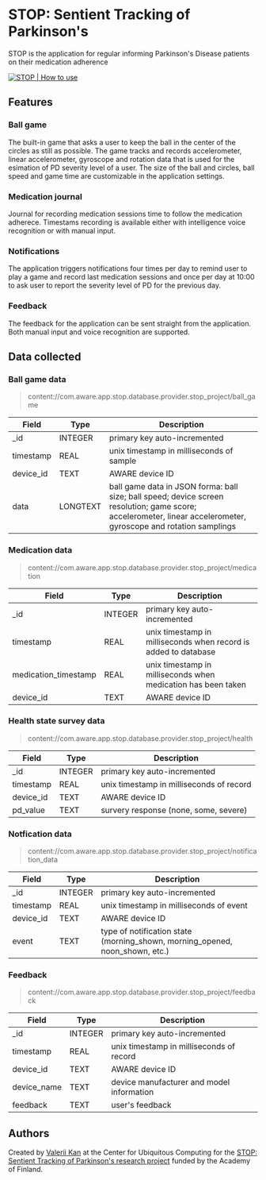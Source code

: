 # STOP: Sentient Tracking of Parkinson's
STOP is the application for regular informing Parkinson's Disease patients on their medication adherence

[![STOP | How to use](https://i.imgur.com/GUFlvyv.png)](https://www.youtube.com/watch?v=4_Tl7sEJI44)

## Features

### Ball game
The built-in game that asks a user to keep the ball in the center of the circles as still as possible. The game tracks and records accelerometer, linear accelerometer, gyroscope and rotation data that is used for the esimation of PD severity level of a user. The size of the ball and circles, ball speed and game time are customizable in the application settings.

### Medication journal
Journal for recording medication sessions time to follow the medication adherece. Timestams recording is available either with intelligence voice recognition or with manual input.

### Notifications
The application triggers notifications four times per day to remind user to play a game and record last medication sessions and once per day at 10:00 to ask user to report the severity level of PD for the previous day.

### Feedback
The feedback for the application can be sent straight from the application. Both manual input and voice recognition are supported.

## Data collected

### Ball game data
> content://com.aware.app.stop.database.provider.stop_project/ball_game

Field | Type | Description
----- | ---- | -----------
_id | INTEGER | primary key auto-incremented
timestamp | REAL | unix timestamp in milliseconds of sample
device_id | TEXT | AWARE device ID
data | LONGTEXT | ball game data in JSON forma: ball size; ball speed; device screen resolution; game score; accelerometer, linear accelerometer, gyroscope and rotation samplings

### Medication data
> content://com.aware.app.stop.database.provider.stop_project/medication

Field | Type | Description
----- | ---- | -----------
_id | INTEGER | primary key auto-incremented
timestamp | REAL | unix timestamp in milliseconds when record is added to database
medication_timestamp | REAL | unix timestamp in milliseconds when medication has been taken
device_id | TEXT | AWARE device ID

### Health state survey data
> content://com.aware.app.stop.database.provider.stop_project/health

Field | Type | Description
----- | ---- | -----------
_id | INTEGER | primary key auto-incremented
timestamp | REAL | unix timestamp in milliseconds of record
device_id | TEXT | AWARE device ID
pd_value | TEXT | survery response (none, some, severe)

### Notfication data
> content://com.aware.app.stop.database.provider.stop_project/notification_data

Field | Type | Description
----- | ---- | -----------
_id | INTEGER | primary key auto-incremented
timestamp | REAL | unix timestamp in milliseconds of event
device_id | TEXT | AWARE device ID
event | TEXT | type of notification state (morning_shown, morning_opened, noon_shown, etc.)

### Feedback
> content://com.aware.app.stop.database.provider.stop_project/feedback

Field | Type | Description
----- | ---- | -----------
_id | INTEGER | primary key auto-incremented
timestamp | REAL | unix timestamp in milliseconds of record
device_id | TEXT | AWARE device ID
device_name | TEXT | device manufacturer and model information
feedback | TEXT | user's feedback

## Authors
Created by [Valerii Kan](https://github.com/valeriikan) at the Center for Ubiquitous Computing for the [STOP: Sentient Tracking of Parkinson's research project](http://ubicomp.oulu.fi/stop-sentient-tracking-of-parkinsons-funded-by-the-academy-of-finland-ict-2023-programme/) funded by the Academy of Finland.

